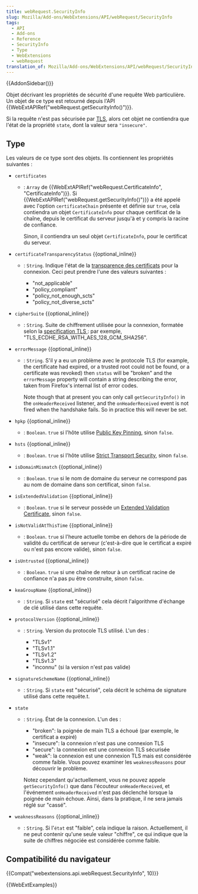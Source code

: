 ```yaml
---
title: webRequest.SecurityInfo
slug: Mozilla/Add-ons/WebExtensions/API/webRequest/SecurityInfo
tags:
  - API
  - Add-ons
  - Reference
  - SecurityInfo
  - Type
  - WebExtensions
  - webRequest
translation_of: Mozilla/Add-ons/WebExtensions/API/webRequest/SecurityInfo
---
```

{{AddonSidebar()}}

Objet décrivant les propriétés de sécurité d'une requête Web particulière. Un objet de ce type est retourné depuis l'API {{WebExtAPIRef("webRequest.getSecurityInfo()")}}.

Si la requête n'est pas sécurisée par [TLS](/fr/docs/Glossaire/TLS), alors cet objet ne contiendra que l'état de la propriété `state`, dont la valeur sera `"insecure"`.

## Type

Les valeurs de ce type sont des objets. Ils contiennent les propriétés suivantes :

- `certificates`

  - : `Array` de {{WebExtAPIRef("webRequest.CertificateInfo", "CertificateInfo")}}. Si {{WebExtAPIRef("webRequest.getSecurityInfo()")}} a été appelé avec l'option `certificateChain` présente et définie sur `true`, cela contiendra un objet `CertificateInfo` pour chaque certificat de la chaîne, depuis le certificat du serveur jusqu'à et y compris la racine de confiance.

    Sinon, il contiendra un seul objet `CertificateInfo`, pour le certificat du serveur.

- `certificateTransparencyStatus` {{optional_inline}}

  - : `String`. Indique l'état de la [transparence des certificats](https://www.certificate-transparency.org/) pour la connexion. Ceci peut prendre l'une des valeurs suivantes :

    - "not_applicable"
    - "policy_compliant"
    - "policy_not_enough_scts"
    - "policy_not_diverse_scts"

- `cipherSuite` {{optional_inline}}
  - : `String`. Suite de chiffrement utilisée pour la connexion, formatée selon la [specification TLS ](https://tools.ietf.org/html/rfc5246#appendix-A.5): par exemple, "TLS_ECDHE_RSA_WITH_AES_128_GCM_SHA256".
- `errorMessage` {{optional_inline}}

  - : `String`. S'il y a eu un problème avec le protocole TLS  (for example, the certificate had expired, or a trusted root could not be found, or a certificate was revoked) then `status` will be "broken" and the `errorMessage` property will contain a string describing the error, taken from Firefox's internal list of error codes.

    Note though that at present you can only call `getSecurityInfo()` in the `onHeaderReceived` listener, and the `onHeaderReceived` event is not fired when the handshake fails. So in practice this will never be set.

- `hpkp` {{optional_inline}}
  - : `Boolean`. `true` si l'hôte utilise [Public Key Pinning](/fr/docs/Web/Security/Public_Key_Pinning), sinon `false`.
- `hsts` {{optional_inline}}
  - : `Boolean`. `true` si l'hôte utilise [Strict Transport Security](/fr/docs/Sécurité/HTTP_Strict_Transport_Security), sinon `false`.
- `isDomainMismatch` {{optional_inline}}
  - : `Boolean`. `true` si le nom de domaine du serveur ne correspond pas au nom de domaine dans son certificat, sinon `false`.
- `isExtendedValidation` {{optional_inline}}
  - : `Boolean`. `true` si le serveur possède un [Extended Validation Certificate](https://en.wikipedia.org/wiki/Extended_Validation_Certificate), sinon `false`.
- `isNotValidAtThisTime` {{optional_inline}}
  - : `Boolean`. `true` si l'heure actuelle tombe en dehors de la période de validité du certificat de serveur (c'est-à-dire que le certificat a expiré ou n'est pas encore valide), sinon `false`.
- `isUntrusted` {{optional_inline}}
  - : `Boolean`. `true` si une chaîne de retour à un certificat racine de confiance n'a pas pu être construite, sinon `false`.
- `keaGroupName` {{optional_inline}}
  - : `String`. Si `state` est "sécurisé" cela décrit l'algorithme d'échange de clé utilisé dans cette requête.
- `protocolVersion` {{optional_inline}}

  - : `String`. Version du protocole TLS utilisé. L'un des :

    - "TLSv1"
    - "TLSv1.1"
    - "TLSv1.2"
    - "TLSv1.3"
    - "inconnu" (si la version n'est pas valide)

- `signatureSchemeName` {{optional_inline}}
  - : `String`. Si `state` est "sécurisé", cela décrit le schéma de signature utilisé dans cette requête.t.
- `state`

  - : `String`. État de la connexion. L'un des :

    - "broken": la poignée de main TLS a échoué (par exemple, le certificat a expiré)
    - "insecure": la connexion n'est pas une connexion TLS
    - "secure": la connexion est une connexion TLS sécurisée
    - "weak": la connexion est une connexion TLS mais est considérée comme faible. Vous pouvez examiner les `weaknessReasons` pour découvrir le problème.

    Notez cependant qu'actuellement, vous ne pouvez appele `getSecurityInfo()` que dans l'écouteur `onHeaderReceived`, et l'événement `onHeaderReceived` n'est pas déclenché lorsque la poignée de main échoue. Ainsi, dans la pratique, il ne sera jamais réglé sur "cassé".

- `weaknessReasons` {{optional_inline}}
  - : `String`. Si l'`état` est "faible", cela indique la raison. Actuellement, il ne peut contenir qu'une seule valeur "chiffre", ce qui indique que la suite de chiffres négociée est considérée comme faible.

## Compatibilité du navigateur

{{Compat("webextensions.api.webRequest.SecurityInfo", 10)}}

{{WebExtExamples}}
